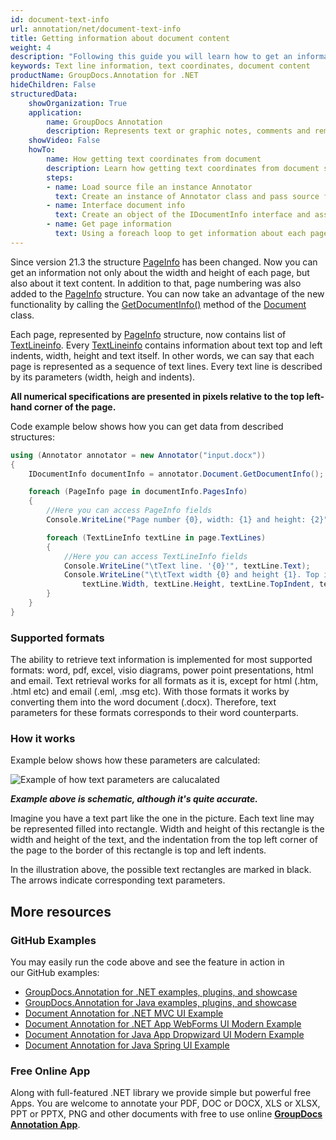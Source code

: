 ```yaml
---
id: document-text-info
url: annotation/net/document-text-info
title: Getting information about document content
weight: 4
description: "Following this guide you will learn how to get an information about document content using GroupDocs.Annotation for .NET API."
keywords: Text line information, text coordinates, document content
productName: GroupDocs.Annotation for .NET
hideChildren: False
structuredData:
    showOrganization: True
    application:    
        name: GroupDocs Annotation
        description: Represents text or graphic notes, comments and remarks attached to a specific part of the content of the document using C#
    showVideo: False
    howTo:
        name: How getting text coordinates from document
        description: Learn how getting text coordinates from document step by step
        steps:
        - name: Load source file an instance Annotator
          text: Create an instance of Annotator class and pass source file path as a constructor parameter. You may specify absolute or relative file path as per your requirements.
        - name: Interface document info
          text: Create an object of the IDocumentInfo interface and assign document information to it.
        - name: Get page information
          text: Using a foreach loop to get information about each page
---
```

Since version 21.3 the structure [PageInfo](https://apireference.groupdocs.com/annotation/net/groupdocs.annotation.models/pageinfo) has been changed. Now you can get an information not only about the width and height of each page, but also about it text content. In addition to that, page numbering was also added to the [PageInfo](https://apireference.groupdocs.com/annotation/net/groupdocs.annotation.models/pageinfo) structure. You can now take an advantage of the new functionality by calling the [GetDocumentInfo()](https://apireference.groupdocs.com/annotation/net/groupdocs.annotation/document/methods/getdocumentinfo) method of the [Document](https://apireference.groupdocs.com/annotation/net/groupdocs.annotation/document) class.

Each page, represented by [PageInfo](https://apireference.groupdocs.com/annotation/net/groupdocs.annotation.models/pageinfo) structure, now contains list of [TextLineinfo](https://apireference.groupdocs.com/annotation/net/groupdocs.annotation.models/textlineinfo). Every [TextLineinfo](https://apireference.groupdocs.com/annotation/net/groupdocs.annotation.models/textlineinfo) contains information about text top and left indents, width, height and text itself. In other words, we can say that each page is represented as a sequence of text lines. Every text line is described by its parameters (width, heigh and indents).

**All numerical specifications are presented in pixels relative to the top left-hand corner of the page.**

Code example below shows how you can get data from described structures:

```csharp
using (Annotator annotator = new Annotator("input.docx"))
{
    IDocumentInfo documentInfo = annotator.Document.GetDocumentInfo();

    foreach (PageInfo page in documentInfo.PagesInfo)
    {
        //Here you can access PageInfo fields
        Console.WriteLine("Page number {0}, width: {1} and height: {2}", page.PageNumber, page.Width, page.Height);

        foreach (TextLineInfo textLine in page.TextLines)
        {
            //Here you can access TextLineInfo fields
            Console.WriteLine("\tText line. '{0}'", textLine.Text);
            Console.WriteLine("\t\tText width {0} and height {1}. Top indent: {2}, left indent: {3}", 
                textLine.Width, textLine.Height, textLine.TopIndent, textLine.LeftIndent);
        }
    }
}
```


### Supported formats

The ability to retrieve text information is implemented for most supported formats: word, pdf, excel, visio diagrams, power point presentations, html and email. Text retrieval works for all formats as it is, except for html (.htm, .html etc) and email (.eml, .msg etc). With those formats it works by converting them into the word document (.docx). Therefore, text parameters for these formats corresponds to their word counterparts.


### How it works

Example below shows how these parameters are calculated:

 ![Example of how text parameters are calucalated](/annotation/net/images/highlighted-text.png)

***Example above is schematic, although it's quite accurate.***

Imagine you have a text part like the one in the picture. Each text line may be represented filled into rectangle. Width and height of this rectangle is the width and height of the text, and the indentation from the top left corner of the page to the border of this rectangle is top and left indents. 

In the illustration above, the possible text rectangles are marked in black. The arrows indicate corresponding text parameters. 

## More resources
### GitHub Examples
You may easily run the code above and see the feature in action in our GitHub examples:
*   [GroupDocs.Annotation for .NET examples, plugins, and showcase](https://github.com/groupdocs-annotation/GroupDocs.Annotation-for-.NET)
*   [GroupDocs.Annotation for Java examples, plugins, and showcase](https://github.com/groupdocs-annotation/GroupDocs.Annotation-for-Java)
*   [Document Annotation for .NET MVC UI Example](https://github.com/groupdocs-annotation/GroupDocs.Annotation-for-.NET-MVC) 
*   [Document Annotation for .NET App WebForms UI Modern Example](https://github.com/groupdocs-annotation/GroupDocs.Annotation-for-.NET-WebForms)
*   [Document Annotation for Java App Dropwizard UI Modern Example](https://github.com/groupdocs-annotation/GroupDocs.Annotation-for-Java-Dropwizard)
*   [Document Annotation for Java Spring UI Example](https://github.com/groupdocs-annotation/GroupDocs.Annotation-for-Java-Spring)
### Free Online App
Along with full-featured .NET library we provide simple but powerful free Apps.
You are welcome to annotate your PDF, DOC or DOCX, XLS or XLSX, PPT or PPTX, PNG and other documents with free to use online **[GroupDocs Annotation App](https://products.groupdocs.app/annotation)**.
